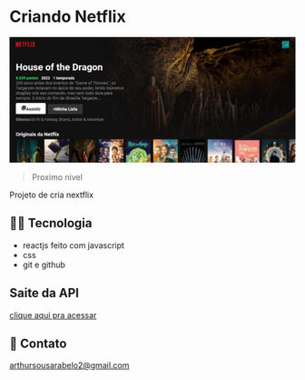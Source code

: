 # Criando Netflix

![preview](./.github/preview.png)

> Proximo nivel 

Projeto de cria nextflix

## 👨‍💻 Tecnologia
 - reactjs feito com javascript
 - css
 - git e github

## Saite da API
  [clique aqui pra acessar](https://www.themoviedb.org/)
  ## 💛 Contato
 arthursousarabelo2@gmail.com
 